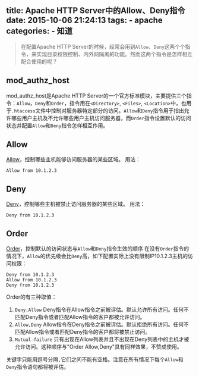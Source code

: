 title: Apache HTTP Server中的Allow、Deny指令
date: 2015-10-06 21:24:13
tags: 
    - apache
categories:
    - 知道
---

> 在配置Apache HTTP Server的时候，经常会用到`Allow`、`Deny`这两个个指令，来实现目录权限控制、内外网隔离的功能。然而这两个指令是怎样相互配合使用的呢？

## mod_authz_host
mod_authz_host是Apache HTTP Server的一个官方标准模块，主要提供三个指令：`Allow`，`Deny`和`Order`，指令用在`<Directory>`, `<Files>`, `<Location>`中，也用于`.htaccess`文件中控制对服务器特定部分的访问。`Allow`和`Deny`指令用于指出允许哪些用户主机及不允许哪些用户主机访问服务器，而`Order`指令设置默认的访问状态并配置`Allow`和`Deny`指令怎样相互作用。

<!--more-->

## Allow
[Allow](http://httpd.apache.org/docs/2.4/mod/mod_access_compat.html#allow)，控制哪些主机能够访问服务器的某些区域。
用法：

```httpd
Allow from 10.1.2.3
```

## Deny
[Deny](http://httpd.apache.org/docs/2.4/mod/mod_access_compat.html#deny)，控制哪些主机被禁止访问服务器的某些区域。
用法：

```httpd
Deny from 10.1.2.3
```

## Order
[Order](http://httpd.apache.org/docs/2.4/mod/mod_access_compat.html#order)，控制默认的访问状态与`Allow`和`Deny`指令生效的顺序
在没有`Order`指令的情况下，`Allow`的优先级会比`Deny`高，如下配置实际上没有限制IP10.1.2.3主机的访问权限：

```httpd
Deny from 10.1.2.3
Allow from 10.1.2.3
Deny from 10.1.2.3
```

Order的有三种取值：
1. `Deny,Allow`
    Deny指令在Allow指令之前被评估。默认允许所有访问。任何不匹配Deny指令或者匹配Allow指令的客户都被允许访问。
2. `Allow,Deny`
    Allow指令在Deny指令之前被评估。默认拒绝所有访问。任何不匹配Allow指令或者匹配Deny指令的客户都将被禁止访问。
3. `Mutual-failure`
    只有出现在Allow列表并且不出现在Deny列表中的主机才被允许访问。这种顺序与"Order Allow,Deny"具有同样效果，不赞成使用。

关键字只能用逗号分隔`,`它们之间不能有空格。注意在所有情况下每个`Allow`和`Deny`指令语句都将被评估。
